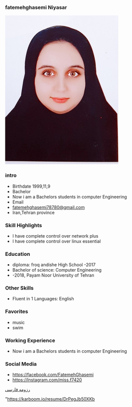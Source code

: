 ### fatemehghasemi Niyasar
<img src="pic.jpeg">

### intro


+ Birthdate 1999,11,9
+ Bachelor
+ Now i am a Bachelors students in computer Engineering
+ Email 
+ fatemehghasemi78780@gmail.com
+ Iran,Tehran province 

### Skill Highlights



+ I have complete control over network plus
+ I have complete control over linux essential

### Education


+ diploma: froq andishe High School
 -2017
+ Bachelor of science: Computer Engineering 
+  -2018, Payam Noor University of Tehran

### Other Skills


+ Fluent in 1 Languages: English

### Favorites


+ music 
+ swim

### Working Experience


+ Now i am a Bachelors students in computer Engineering 


### Social Media


+ https://facebook.com/FatemehGhasemi 
+ https://Instagram.com/miss.f7420 
 




[رزومه فارسی](/resume-fa)

"https://karboom.io/resume/DrPegJb50XKb

